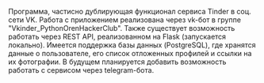 Программа, частисно дублирующая функционал сервиса Tinder в соц. сети VK. Работа с приложением реализована через vk-бот в группе "Vkinder_PythonOrenHackerClub". Также существует возможность работать через REST API, реализованном на Flask (запускается локально). Имеется поддержка базы данных (PostgreSQL), где хранятся данные о пользователе, его список отложенных профилей и ссылки на их фотографии. 
В будущем планируется добавить возможность работать с сервисом через telegram-бота.
